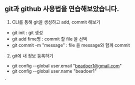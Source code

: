## **git과 github 사용법을 연습해보았습니다.**

1. CLI를 통해 git을 생성하고 add, commit 해보기
- git init : git 생성
- git add fime명 : commit 할 file 을 선택
- git commit -m "message" : file 을 message와 함께 commit

2. git에 내 정보 등록하기
- git config --global user.email "beadoer1@gmail.com"
- git config --global user.name "beadoer1"

`

